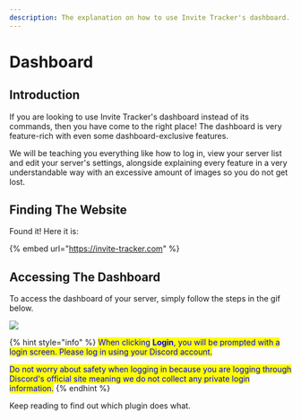 ```yaml
---
description: The explanation on how to use Invite Tracker's dashboard.
---
```


# Dashboard

## Introduction

If you are looking to use Invite Tracker's dashboard instead of its commands, then you have come to the right place! The dashboard is very feature-rich with even some dashboard-exclusive features.

We will be teaching you everything like how to log in, view your server list and edit your server's settings, alongside explaining every feature in a very understandable way with an excessive amount of images so you do not get lost.

## Finding The Website

Found it! Here it is:

{% embed url="https://invite-tracker.com" %}

## Accessing The Dashboard

To access the dashboard of your server, simply follow the steps in the gif below.

![](https://imgur.com/8UNfhKx.gif)

{% hint style="info" %}
<mark style="color:blue;">When clicking</mark> <mark style="color:blue;"></mark><mark style="color:blue;">**Login**</mark><mark style="color:blue;">, you will be prompted with a login screen. Please log in using your Discord account.</mark>

<mark style="color:blue;">Do not worry about safety when logging in because you are logging through Discord's official site meaning we do not collect any private login information.</mark>
{% endhint %}

Keep reading to find out which plugin does what.
